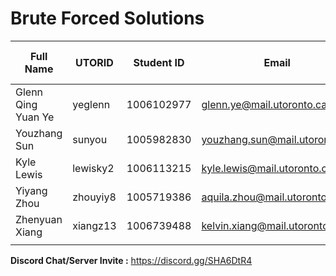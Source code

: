 # Brute Forced Solutions

| Full Name | UTORID | Student ID | Email | Best Way to Contact | Discord Username |
|-----------|--------|------------|-------|---------------------|------------------|
|Glenn Qing Yuan Ye|yeglenn|1006102977|glenn.ye@mail.utoronto.ca|Email|SirFudgekins#4279|
|Youzhang Sun|sunyou|1005982830|youzhang.sun@mail.utoronto.ca|Discord|Lemonsity#3710|
|Kyle Lewis|lewisky2|1006113215|kyle.lewis@mail.utoronto.ca|Email|Mallow#3725|
|Yiyang Zhou|zhouyiy8|1005719386|aquila.zhou@mail.utoronto.ca|Discord|aquila_zyy#5924|
|Zhenyuan Xiang|xiangz13|1006739488|kelvin.xiang@mail.utoronto.ca|Email|NitrOvO|
|||||||

**Discord Chat/Server Invite :** https://discord.gg/SHA6DtR4
